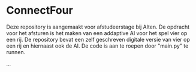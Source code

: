 # ConnectFour
Deze repository is aangemaakt voor afstudeerstage bij Alten. De opdracht voor het afsturen is het maken van een addaptive AI voor het spel vier op een rij. De repository bevat een zelf geschreven digitale versie van vier op een rij en hiernaast ook de AI. De code is aan te roepen door "main.py" te runnen. 

...